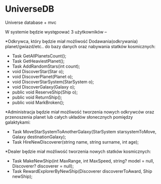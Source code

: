 # UniverseDB
Universe database + mvc

W systemie będzie występować 3 użytkowników – 

*Odkrywca, który będzie miał możliwość Dodawania(odkrywania) planet/gwiazd/etc.. do bazy danych oraz nabywania statków kosmicznych:

- Task<int> GetAllPlanetsCount();
- Task<Planet> GetHeaviestPlanet();
- Task AddRandomStars(int count);
- void DiscoverStar(Star o);
- void DiscoverPlanet(Planet o);
- void DiscoverStarSystem(StarSystem o);
- void DiscoverGalaxy(Galaxy o);
- public void ReserveShip(Ship o);
- public void ReturnShip();
- public void MarkBroken();
        
*Administracja będzie miał możliwość tworzenia nowych odkrywców oraz przenoszenia planet lub całych układów słonecznych pomiędzy galaktykami:
        
- Task MoveStarSystemToAnotherGalaxy(StarSystem starsystemToMove, Galaxy destinationGalaxy);
- Task HireNewDiscoverer(string name, string surname, int age);

*Dealer będzie miał możliwość tworzenia nowych statków kosmicznych:
        
- Task MakeNewShip(int MaxRange, int MaxSpeed, string? model = null, Discoverer? discoverer = null);
- Task RewardExplorerByNewShip(Discoverer discovererToAward, Ship newShip);
